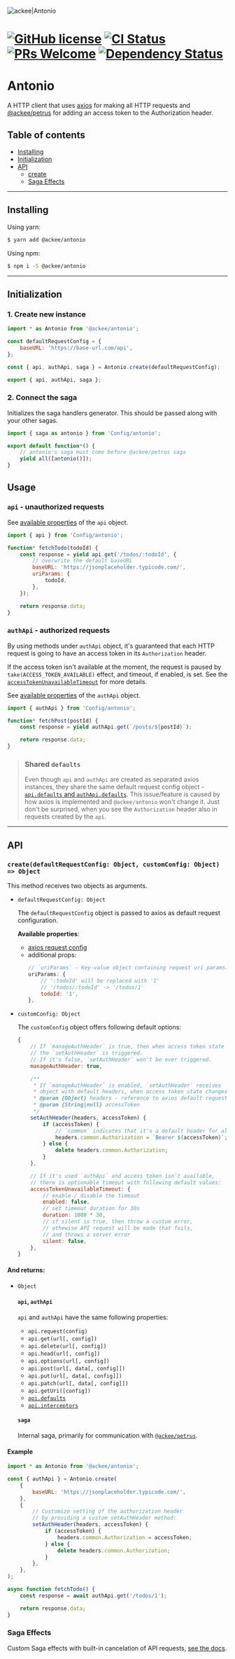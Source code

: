 ![ackee|Antonio](assets/ackee_git_frontend_antonio.png)

# [![GitHub license](https://img.shields.io/badge/license-MIT-blue.svg)](https://github.com/AckeeCZ/antonio/blob/master/LICENSE) [![CI Status](https://img.shields.io/travis/com/AckeeCZ/antonio.svg?style=flat)](https://travis-ci.com/AckeeCZ/antonio) [![PRs Welcome](https://img.shields.io/badge/PRs-welcome-brightgreen.svg)](https://reactjs.org/docs/how-to-contribute.html#your-first-pull-request) [![Dependency Status](https://img.shields.io/david/AckeeCZ/antonio.svg?style=flat-square)](https://david-dm.org/AckeeCZ/antonio)

# Antonio

A HTTP client that uses [axios](https://github.com/axios/axios) for making all HTTP requests and [@ackee/petrus](https://www.npmjs.com/package/@ackee/petrus) for adding an access token to the Authorization header.

## Table of contents

-   [Installing](#installing)
-   [Initialization](#initialization)
-   [API](#api)
    -   [create](#api-create)
    -   [Saga Effects](src/saga-effects/saga-effects.md)

---

## <a name="installing"></a>Installing

Using yarn:

```bash
$ yarn add @ackee/antonio
```

Using npm:

```bash
$ npm i -S @ackee/antonio
```

---

## <a name="initialization"></a>Initialization

### 1. Create new instance

```js
import * as Antonio from '@ackee/antonio';

const defaultRequestConfig = {
    baseURL: 'https://base-url.com/api',
};

const { api, authApi, saga } = Antonio.create(defaultRequestConfig);

export { api, authApi, saga };
```

### 2. Connect the saga

Initializes the saga handlers generator. This should be passed along with your other sagas.

```js
import { saga as antonio } from 'Config/antonio';

export default function*() {
    // antonio's saga must come before @ackee/petrus saga
    yield all([antonio()]);
}
```

## <a name="usage"></a>Usage

### `api` - unauthorized requests

See [available properties](#api-create-http-client) of the `api` object.

```js
import { api } from 'Config/antonio';

function* fetchTodo(todoId) {
    const response = yield api.get('/todos/:todoId', {
        // overwrite the default baseURL
        baseURL: 'https://jsonplaceholder.typicode.com/',
        uriParams: {
            todoId,
        },
    });

    return response.data;
}
```

### `authApi` - authorized requests

By using methods under `authApi` object, it's guaranteed that each HTTP request is going to have an access token in its `Authorization` header.

If the access token isn't available at the moment, the request is paused by `take(ACCESS_TOKEN_AVAILABLE)` effect, and timeout, if enabled, is set. See the [`accessTokenUnavailableTimeout`](#api-create-customConfig) for more details.

See [available properties](#api-create-http-client) of the `authApi` object.

```js
import { authApi } from 'Config/antonio';

function* fetchPost(postId) {
    const response = yield authApi.get(`/posts/${postId}`);

    return response.data;
}
```

> ### Shared `defaults`
>
> Even though `api` and `authApi` are created as separated axios instances, they share the same default request config object - [`api.defaults` and `authApi.defaults`](https://github.com/axios/axios#request-config). This issue/feature is caused by how axios is implemented and `@ackee/antonio` won't change it. Just don't be surprised, when you see the `Authorization` header also in requests created by the `api`.

---

## <a name="api"></a>API

### <a name="api-create"></a>`create(defaultRequestConfig: Object, customConfig: Object) => Object`

This method receives two objects as arguments.

-   `defaultRequestConfig: Object`

    The `defaultRequestConfig` object is passed to axios as default request configuration.

    **Available properties**:

    -   [axios request config](https://github.com/axios/axios#request-config)
    -   additional props:
        ```js
        // `uriParams` - Key-value object containing request uri params. Params that are found in url are replaced, rest is ignored.
        uriParams: {
            // ':todoId' will be replaced with '1'
            // '/todos/:todoId' -> '/todos/1'
            todoId: '1',
        },
        ```

-   <a name="api-create-customConfig"></a>`customConfig: Object`

    The `customConfig` object offers following default options:

    ```js
    {
        // If `manageAuthHeader` is true, then when access token state changes,
        // the `setAuthHeader` is triggered.
        // If it's false, `setAuthHeader` won't be ever triggered.
        manageAuthHeader: true,

        /**
         * If `manageAuthHeader` is enabled, `setAuthHeader` receives
         * object with default headers, when access token state changes.
         * @param {Object} headers - reference to axios default request headers object (https://github.com/axios/axios#custom-instance-defaults)
         * @param {String|null} accessToken
         */
        setAuthHeader(headers, accessToken) {
            if (accessToken) {
                // `common` indicates that it's a default header for all HTTP methods
                headers.common.Authorization = `Bearer ${accessToken}`;
            } else {
                delete headers.common.Authorization;
            }
        },

        // If it's used `authApi` and access token isn't available,
        // there is optionable timeout with following default values:
        accessTokenUnavailableTimeout: {
            // enable / disable the timeout
            enabled: false,
            // set timeout duration for 30s
            duration: 1000 * 30,
            // if silent is true, then throw a custom error,
            // othewise API request will be made that fails,
            // and throws a server error
            silent: false,
        },
    }
    ```

#### And returns:

-   <a name="api-create-http-client"></a>`Object`

    #### `api`, `authApi`

    `api` and `authApi` have the same following properties:

    -   `api.request(config)`
    -   `api.get(url[, config])`
    -   `api.delete(url[, config])`
    -   `api.head(url[, config])`
    -   `api.options(url[, config])`
    -   `api.post(url[, data[, config]])`
    -   `api.put(url[, data[, config]])`
    -   `api.patch(url[, data[, config]])`
    -   `api.getUri([config])`
    -   [`api.defaults`](https://github.com/axios/axios#custom-instance-defaults)
    -   [`api.interceptors`](https://github.com/axios/axios#interceptors)

    #### `saga`

    Internal saga, primarily for communication with [`@ackee/petrus`](https://github.com/AckeeCZ/petrus).

#### Example

```js
import * as Antonio from '@ackee/antonio';

const { authApi } = Antonio.create(
    {
        baseURL: 'https://jsonplaceholder.typicode.com/',
    },
    {
        // Customize setting of the authorization header
        // by providing a custom setAuthHeader method:
        setAuthHeader(headers, accessToken) {
            if (accessToken) {
                headers.common.Authorization = accessToken;
            } else {
                delete headers.common.Authorization;
            }
        },
    },
);

async function fetchTodo() {
    const response = await authApi.get('/todos/1');

    return response.data;
}
```

### <a name="api-saga-effects"></a> Saga Effects

Custom Saga effects with built-in cancelation of API requests, [see the docs](src/saga-effects/saga-effects.md).

